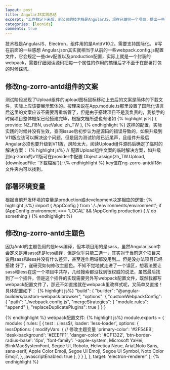 ```yaml
---
layout: post
title: AngularJS实践总结
excerpt: "工作稳定下来后，新公司的技术栈是AngularJS，现在已做完一个项目，提出一些总结教训和学习经验。"
categories: [leonids]
comments: true
---
```

技术栈是AngularJS、Electron，组件用的是AntdV10.2。需要支持国际化。
#写在前面的一些感想
Angular.json其实就相当于从前的一些webpack.config.js配置文件，它会规定一些dev配置以及production配置，实际上就是一个封装的webpack，需要仔细阅读源码把每一个属性的作用的搞懂后才不至于在部署打包的时候踩坑。
## 修改ng-zorro-antd组件的文案
测试阶段发现了Upload组件的upload图标鼠标移动上去后的文案是简体的下载文件，实际上应该要展示繁体的。按理来说在App.module.ts那里设置了国际化语言后这里的文案应该不需要再重新管了，但是由于搭建项目不是我负责的，我接手的时候项目整体框架已经搭建完毕，根据文档所述也有诸如
{% highlight js%}
{ provide: NZ_I18N, useValue: zh_TW },
{% endhighlight %}
这样的配置，实际实践的时候并没有生效，查阅issue后初步认为是源码的错误导致的，如果升级到V11版应该可以解决这个问题，但是因为测试阶段已近尾声，且组件升级后Angular必须也要升级到V11版，风险太大，阅读Upload组件源码后确定了临时的解决方案：
{% highlight js%}
// 配置Upload组件文案的临时解决方案，如升级到ng-zorro的v11版可在provider中配置
Object.assign(zh_TW.Upload, {downloadFile: '下載檔案'});
{% endhighlight %}
key值在ng-zorro-antd/i18n文件夹内可以找到。
## 部署环境变量
根据当前开发环境的变量是production或development决定相应的逻辑: 
{% highlight js%}
import { AppConfig } from './../environments/environment';
if (AppConfig.environment === 'LOCAL' && !AppConfig.production) {
  // do something
}
{% endhighlight %}
## 修改ng-zorro-antd主题色
因为Antd的主题色用的是less编译，但本项目用的是sass，虽然Angular.json中会定义是用sass还是less编译，但是似乎只能二选一，其实对于当前这个项目来说用sass和less并没有什么差异，甚至连作用域都没用到。。但是没办法项目已经搭建
好了，遂研究如何修改主题色。不知不觉地就走进了一个误区，想着法要让sass和less在这一个项目中共存，几经搜索都没找到很权威的说法，虽然最后找到了一个插件，但是这个插件的实现需要另外写webpack配置文件，既然我都写
webpack配置文件了，那还不如直接就在webpack里改样式呢，又简单又直接！具体配置如下：
{% highlight js%}
"build": {
          "builder": "@angular-builders/custom-webpack:browser",
          "options": {
            "customWebpackConfig": {
                          "path": "./webpack.config.js",
                          "mergeStrategies": {
                            "module.rules": "append"
                          },
                          "replaceDuplicatePlugins": true
                        }
            }
          }
     
{% endhighlight %}
webpack配置文件:
{% highlight js%}
module.exports = {
  module: {
    rules: [
      {
        test   : /\.less$/,
        loader: 'less-loader',
        options: {
          lessOptions: {
            modifyVars: { // 修改主题变量
              'primary-color': '#2F54EB',
              'desk-background': '#EEEFF1',
              'danger-color': '#CF1322',
              'btn-border-radius-base': '4px',
              'font-family': '-apple-system, Microsoft YaHei, BlinkMacSystemFont, Segoe UI, Roboto, Helvetica Neue, Arial,Noto Sans, sans-serif, Apple Color Emoji, Segoe UI Emoji, Segoe UI Symbol, Noto Color Emoji',
            },
            javascriptEnabled: true
          },
        }
      }
    ],
  },
  target: 'electron-renderer'
};
{% endhighlight %}

